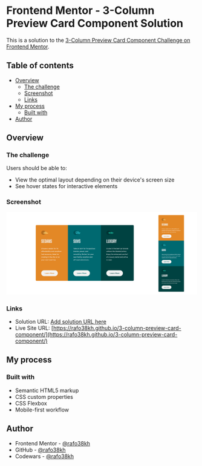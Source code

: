 # Frontend Mentor - 3-Column Preview Card Component Solution

This is a solution to the [3-Column Preview Card Component Challenge on Frontend Mentor](https://www.frontendmentor.io/challenges/3column-preview-card-component-pH92eAR2-).

## Table of contents

- [Overview](#overview)
  - [The challenge](#the-challenge)
  - [Screenshot](#screenshot)
  - [Links](#links)
- [My process](#my-process)
  - [Built with](#built-with)
- [Author](#author)

## Overview

### The challenge

Users should be able to:

- View the optimal layout depending on their device's screen size
- See hover states for interactive elements

### Screenshot

![screenshot](./images/screenshot.png)

### Links

- Solution URL: [Add solution URL here](https://your-solution-url.com)
- Live Site URL: [https://rafo38kh.github.io/3-column-preview-card-component/](https://rafo38kh.github.io/3-column-preview-card-component/)

## My process

### Built with

- Semantic HTML5 markup
- CSS custom properties
- CSS Flexbox
- Mobile-first workflow

## Author

- Frontend Mentor - [@rafo38kh](https://www.frontendmentor.io/profile/rafo38kh)
- GitHub - [@rafo38kh](https://github.com/rafo38kh)
- Codewars - [@rafo38kh](https://www.codewars.com/users/rafo38kh)
